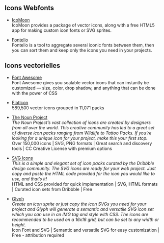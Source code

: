 ## Icons Webfonts

- [IcoMoon](https://icomoon.io)  
IcoMoon provides a package of vector icons, along with a free HTML5 app for making custom icon fonts or SVG sprites.

- [Fontello](http://fontello.com)  
Fontello is a tool to aggregate several iconic fonts between them, then you can sort them and keep only the icons you need in your projects.

## Icons vectorielles

- [Font Awesome](http://fontawesome.io)  
Font Awesome gives you scalable vector icons that can instantly be customized — size, color, drop shadow, and anything that can be done with the power of CSS

- [FlatIcon](https://www.flaticon.com)  
589,500 vector icons grouped in 11,071 packs

- [The Noun Project](https://thenounproject.com)  
*The Noun Project’s vast collection of icons are created by designers from all over the world. This creative community has led to a great set of diverse icon packs ranging from Wildlife to Tattoo Packs. If you’re looking for a unique icon for your project, make this your first stop.*  
Over 150,000 icons | SVG, PNG formats | Great search and discovery tools | CC Creative License with premium options

- [SVG Icons](http://svgicons.sparkk.fr)  
*This is a simple and elegant set of icon packs curated by the Dribbble design community. The SVG icons are ready for your web project. Just copy and paste the HTML code provided for the icon you would like to use, and that’s it!*  
HTML and CSS provided for quick implementation | SVG, HTML formats | Curated icon sets from Dribbble | Free

- [Glyph](http://glyph.smarticons.co)  
*Create an icon sprite or just copy the icon SVGs you need for your project and Glyph will generate a semantic and versatile SVG icon set which you can use in an IMG tag and style with CSS. The icons are recommended to be used on a 16x16 grid, but can be set to any width or height.*  
Icon Font and SVG | Semantic and versatile SVG for easy customization | Free - attribution required
